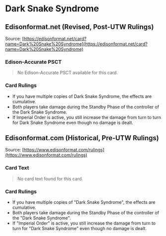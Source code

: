 # Dark Snake Syndrome

## Edisonformat.net (Revised, Post-UTW Rulings)

Source: [https://edisonformat.net/card?name=Dark%20Snake%20Syndrome](https://edisonformat.net/card?name=Dark%20Snake%20Syndrome)

### Edison-Accurate PSCT

> No Edison-Accurate PSCT available for this card.

### Card Rulings

*   If you have multiple copies of Dark Snake Syndrome, the effects are cumulative.
*   Both players take damage during the Standby Phase of the controller of the Dark Snake Syndrome.
*   If Imperial Order is active, you still increase the damage from turn to turn for Dark Snake Syndrome even though no damage is dealt.


## Edisonformat.com (Historical, Pre-UTW Rulings)

Source: [https://www.edisonformat.com/rulings](https://www.edisonformat.com/rulings)

### Card Text

> No card text found for this card.

### Card Rulings

*   If you have multiple copies of "Dark Snake Syndrome", the effects are cumulative.
*   Both players take damage during the Standby Phase of the controller of the "Dark Snake Syndrome".
*   If "Imperial Order" is active, you still increase the damage from turn to turn for "Dark Snake Syndrome" even though no damage is dealt.


